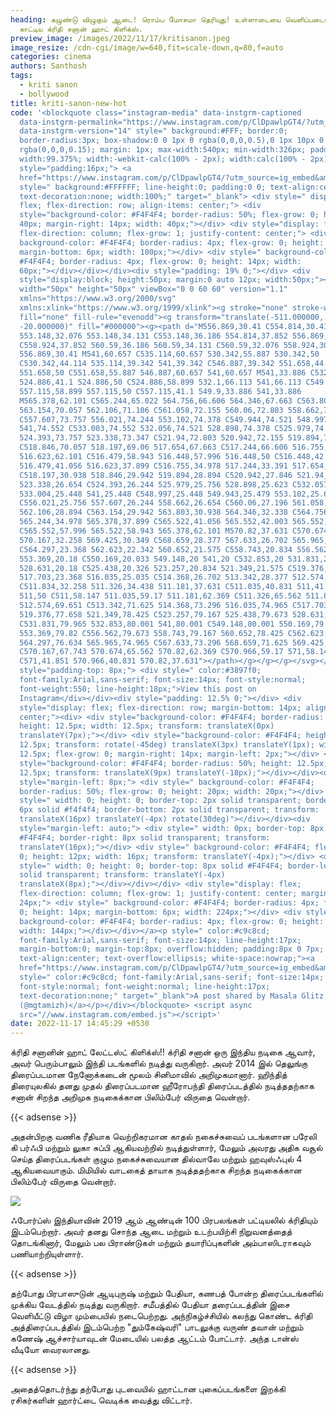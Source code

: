 ```yaml
---
heading: கழுண்டு விழுகும் ஆடை! ரொம்ப மோசமா தெரியுது! உள்ளாடையை வெளிப்படையாக
  காட்டிய க்ரிதி சனான் ஹாட் கிளிக்ஸ்.
preview_image: /images/2022/11/17/kritisanon.jpeg
image_resize: /cdn-cgi/image/w=640,fit=scale-down,q=80,f=auto
categories: cinema
authors: Santhosh
tags:
  - kriti sanon
  - bollywood
title: kriti-sanon-new-hot
code: '<blockquote class="instagram-media" data-instgrm-captioned
  data-instgrm-permalink="https://www.instagram.com/p/ClDpawlpGT4/?utm_source=ig_embed&amp;utm_campaign=loading"
  data-instgrm-version="14" style=" background:#FFF; border:0;
  border-radius:3px; box-shadow:0 0 1px 0 rgba(0,0,0,0.5),0 1px 10px 0
  rgba(0,0,0,0.15); margin: 1px; max-width:540px; min-width:326px; padding:0;
  width:99.375%; width:-webkit-calc(100% - 2px); width:calc(100% - 2px);"><div
  style="padding:16px;"> <a
  href="https://www.instagram.com/p/ClDpawlpGT4/?utm_source=ig_embed&amp;utm_campaign=loading"
  style=" background:#FFFFFF; line-height:0; padding:0 0; text-align:center;
  text-decoration:none; width:100%;" target="_blank"> <div style=" display:
  flex; flex-direction: row; align-items: center;"> <div
  style="background-color: #F4F4F4; border-radius: 50%; flex-grow: 0; height:
  40px; margin-right: 14px; width: 40px;"></div> <div style="display: flex;
  flex-direction: column; flex-grow: 1; justify-content: center;"> <div style="
  background-color: #F4F4F4; border-radius: 4px; flex-grow: 0; height: 14px;
  margin-bottom: 6px; width: 100px;"></div> <div style=" background-color:
  #F4F4F4; border-radius: 4px; flex-grow: 0; height: 14px; width:
  60px;"></div></div></div><div style="padding: 19% 0;"></div> <div
  style="display:block; height:50px; margin:0 auto 12px; width:50px;"><svg
  width="50px" height="50px" viewBox="0 0 60 60" version="1.1"
  xmlns="https://www.w3.org/2000/svg"
  xmlns:xlink="https://www.w3.org/1999/xlink"><g stroke="none" stroke-width="1"
  fill="none" fill-rule="evenodd"><g transform="translate(-511.000000,
  -20.000000)" fill="#000000"><g><path d="M556.869,30.41 C554.814,30.41
  553.148,32.076 553.148,34.131 C553.148,36.186 554.814,37.852 556.869,37.852
  C558.924,37.852 560.59,36.186 560.59,34.131 C560.59,32.076 558.924,30.41
  556.869,30.41 M541,60.657 C535.114,60.657 530.342,55.887 530.342,50
  C530.342,44.114 535.114,39.342 541,39.342 C546.887,39.342 551.658,44.114
  551.658,50 C551.658,55.887 546.887,60.657 541,60.657 M541,33.886 C532.1,33.886
  524.886,41.1 524.886,50 C524.886,58.899 532.1,66.113 541,66.113 C549.9,66.113
  557.115,58.899 557.115,50 C557.115,41.1 549.9,33.886 541,33.886
  M565.378,62.101 C565.244,65.022 564.756,66.606 564.346,67.663 C563.803,69.06
  563.154,70.057 562.106,71.106 C561.058,72.155 560.06,72.803 558.662,73.347
  C557.607,73.757 556.021,74.244 553.102,74.378 C549.944,74.521 548.997,74.552
  541,74.552 C533.003,74.552 532.056,74.521 528.898,74.378 C525.979,74.244
  524.393,73.757 523.338,73.347 C521.94,72.803 520.942,72.155 519.894,71.106
  C518.846,70.057 518.197,69.06 517.654,67.663 C517.244,66.606 516.755,65.022
  516.623,62.101 C516.479,58.943 516.448,57.996 516.448,50 C516.448,42.003
  516.479,41.056 516.623,37.899 C516.755,34.978 517.244,33.391 517.654,32.338
  C518.197,30.938 518.846,29.942 519.894,28.894 C520.942,27.846 521.94,27.196
  523.338,26.654 C524.393,26.244 525.979,25.756 528.898,25.623 C532.057,25.479
  533.004,25.448 541,25.448 C548.997,25.448 549.943,25.479 553.102,25.623
  C556.021,25.756 557.607,26.244 558.662,26.654 C560.06,27.196 561.058,27.846
  562.106,28.894 C563.154,29.942 563.803,30.938 564.346,32.338 C564.756,33.391
  565.244,34.978 565.378,37.899 C565.522,41.056 565.552,42.003 565.552,50
  C565.552,57.996 565.522,58.943 565.378,62.101 M570.82,37.631 C570.674,34.438
  570.167,32.258 569.425,30.349 C568.659,28.377 567.633,26.702 565.965,25.035
  C564.297,23.368 562.623,22.342 560.652,21.575 C558.743,20.834 556.562,20.326
  553.369,20.18 C550.169,20.033 549.148,20 541,20 C532.853,20 531.831,20.033
  528.631,20.18 C525.438,20.326 523.257,20.834 521.349,21.575 C519.376,22.342
  517.703,23.368 516.035,25.035 C514.368,26.702 513.342,28.377 512.574,30.349
  C511.834,32.258 511.326,34.438 511.181,37.631 C511.035,40.831 511,41.851
  511,50 C511,58.147 511.035,59.17 511.181,62.369 C511.326,65.562 511.834,67.743
  512.574,69.651 C513.342,71.625 514.368,73.296 516.035,74.965 C517.703,76.634
  519.376,77.658 521.349,78.425 C523.257,79.167 525.438,79.673 528.631,79.82
  C531.831,79.965 532.853,80.001 541,80.001 C549.148,80.001 550.169,79.965
  553.369,79.82 C556.562,79.673 558.743,79.167 560.652,78.425 C562.623,77.658
  564.297,76.634 565.965,74.965 C567.633,73.296 568.659,71.625 569.425,69.651
  C570.167,67.743 570.674,65.562 570.82,62.369 C570.966,59.17 571,58.147 571,50
  C571,41.851 570.966,40.831 570.82,37.631"></path></g></g></g></svg></div><div
  style="padding-top: 8px;"> <div style=" color:#3897f0;
  font-family:Arial,sans-serif; font-size:14px; font-style:normal;
  font-weight:550; line-height:18px;">View this post on
  Instagram</div></div><div style="padding: 12.5% 0;"></div> <div
  style="display: flex; flex-direction: row; margin-bottom: 14px; align-items:
  center;"><div> <div style="background-color: #F4F4F4; border-radius: 50%;
  height: 12.5px; width: 12.5px; transform: translateX(0px)
  translateY(7px);"></div> <div style="background-color: #F4F4F4; height:
  12.5px; transform: rotate(-45deg) translateX(3px) translateY(1px); width:
  12.5px; flex-grow: 0; margin-right: 14px; margin-left: 2px;"></div> <div
  style="background-color: #F4F4F4; border-radius: 50%; height: 12.5px; width:
  12.5px; transform: translateX(9px) translateY(-18px);"></div></div><div
  style="margin-left: 8px;"> <div style=" background-color: #F4F4F4;
  border-radius: 50%; flex-grow: 0; height: 20px; width: 20px;"></div> <div
  style=" width: 0; height: 0; border-top: 2px solid transparent; border-left:
  6px solid #f4f4f4; border-bottom: 2px solid transparent; transform:
  translateX(16px) translateY(-4px) rotate(30deg)"></div></div><div
  style="margin-left: auto;"> <div style=" width: 0px; border-top: 8px solid
  #F4F4F4; border-right: 8px solid transparent; transform:
  translateY(16px);"></div> <div style=" background-color: #F4F4F4; flex-grow:
  0; height: 12px; width: 16px; transform: translateY(-4px);"></div> <div
  style=" width: 0; height: 0; border-top: 8px solid #F4F4F4; border-left: 8px
  solid transparent; transform: translateY(-4px)
  translateX(8px);"></div></div></div> <div style="display: flex;
  flex-direction: column; flex-grow: 1; justify-content: center; margin-bottom:
  24px;"> <div style=" background-color: #F4F4F4; border-radius: 4px; flex-grow:
  0; height: 14px; margin-bottom: 6px; width: 224px;"></div> <div style="
  background-color: #F4F4F4; border-radius: 4px; flex-grow: 0; height: 14px;
  width: 144px;"></div></div></a><p style=" color:#c9c8cd;
  font-family:Arial,sans-serif; font-size:14px; line-height:17px;
  margin-bottom:0; margin-top:8px; overflow:hidden; padding:8px 0 7px;
  text-align:center; text-overflow:ellipsis; white-space:nowrap;"><a
  href="https://www.instagram.com/p/ClDpawlpGT4/?utm_source=ig_embed&amp;utm_campaign=loading"
  style=" color:#c9c8cd; font-family:Arial,sans-serif; font-size:14px;
  font-style:normal; font-weight:normal; line-height:17px;
  text-decoration:none;" target="_blank">A post shared by Masala Glitz
  (@mgtamizh)</a></p></div></blockquote> <script async
  src="//www.instagram.com/embed.js"></script>'
date: 2022-11-17 14:45:29 +0530
---
```

க்ரிதி சனானின் ஹாட் லேட்டஸ்ட் கிளிக்ஸ்!!
க்ரிதி சனான் ஒரு இந்திய நடிகை ஆவார், அவர் பெரும்பாலும் இந்தி படங்களில் நடித்து வருகிறார். அவர் 2014 இல் தெலுங்கு திரைப்படமான நேனோக்கடைன் மூலம் சினிமாவில் அறிமுகமானார். ஹிந்தித் திரையுலகில் தனது முதல் திரைப்படமான ஹீரோபந்தி  திரைப்படத்தில் நடித்ததற்காக சனான் சிறந்த அறிமுக நடிகைக்கான பிலிம்பேர் விருதை வென்றார்.

{{< adsense >}}


அதன்பிறகு வணிக ரீதியாக வெற்றிகரமான காதல் நகைச்சுவைப் படங்களான பரேலி கி பர்ஃபி  மற்றும் லுகா சுப்பி ஆகியவற்றில் நடித்துள்ளார், மேலும் அவரது அதிக வசூல் செய்த திரைப்படங்கள் குழும நகைச்சுவையான தில்வாலே மற்றும் ஹவுஸ்ஃபுல் 4 ஆகியவையாகும். மிமியில் வாடகைத் தாயாக நடித்ததற்காக சிறந்த நடிகைக்கான பிலிம்பேர் விருதை வென்றார்.


![](/images/2022/11/17/kriti-sanon-new-hot.jpeg)

ஃபோர்ப்ஸ் இந்தியாவின் 2019 ஆம் ஆண்டின் 100 பிரபலங்கள் பட்டியலில் க்ரிதியும் இடம்பெற்றார். அவர் தனது சொந்த ஆடை மற்றும் உடற்பயிற்சி நிறுவனத்தைத் தொடங்கினார், மேலும் பல பிராண்டுகள் மற்றும் தயாரிப்புகளின் அம்பாஸிடராகவும் பணியாற்றியுள்ளார்.

{{< adsense >}}


தற்போது பிரபாஸுடுன் ஆடிபுருஷ் மற்றும் பேதியா, கணபத் போன்ற திரைப்படங்களில் முக்கிய வேடத்தில் நடித்து வருகிறார். சமீபத்தில் பேதியா தரைப்படத்தின் இசை வெளியீட்டு விழா மும்பையில் நடைபெற்றது. அந்நிகழ்ச்சியில் கலந்து கொண்ட க்ரிதி அத்திரைப்படத்தில் இடம்பெற்ற "தும்கேஷ்வரி" பாடலுக்கு வருண் தவான் மற்றும் கணேஷ் ஆச்சார்யாவுடன் மேடையில் பலத்த ஆட்டம் போட்டார். அந்த டான்ஸ் வீடியோ  வைரலானது.

{{< adsense >}}


அதைத்தொடர்ந்து தற்போது புடவையில் ஹாட்டான புகைப்படங்களை இறக்கி ரசிகர்களின் ஹார்ட்டை வெடிக்க வைத்து விட்டார்.